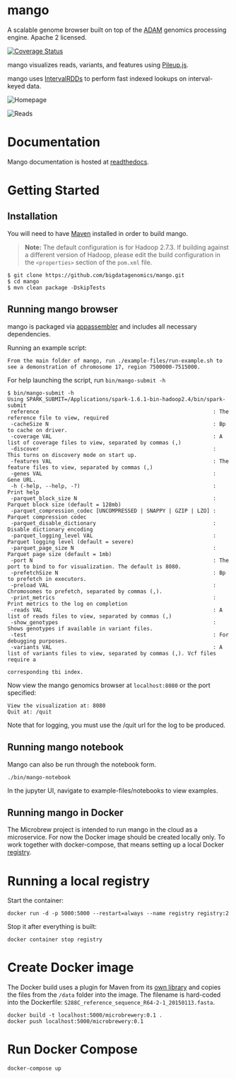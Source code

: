 # mango

A scalable genome browser built on top of the [ADAM](https://github.com/bigdatagenomics/adam) genomics processing engine. Apache 2 licensed.

[![Coverage Status](https://coveralls.io/repos/github/bigdatagenomics/mango/badge.svg)](https://coveralls.io/github/bigdatagenomics/mango)

mango visualizes reads, variants, and features using [Pileup.js](https://github.com/hammerlab/pileup.js).

mango uses [IntervalRDDs](https://github.com/bigdatagenomics/utils/tree/master/utils-intervalrdd) to perform fast indexed lookups on interval-keyed data.

![Homepage](https://raw.github.com/bigdatagenomics/mango/master/images/overall.png)

![Reads](https://raw.github.com/bigdatagenomics/mango/master/images/browser.png)

# Documentation

Mango documentation is hosted at [readthedocs](http://bdg-mango.readthedocs.io/en/latest/).

# Getting Started

## Installation
You will need to have [Maven](http://maven.apache.org/) installed in order to build mango.

> **Note:** The default configuration is for Hadoop 2.7.3. If building against a different
> version of Hadoop, please edit the build configuration in the `<properties>` section of
> the `pom.xml` file.

```
$ git clone https://github.com/bigdatagenomics/mango.git
$ cd mango
$ mvn clean package -DskipTests
```
## Running mango browser
mango is packaged via [appassembler](http://mojo.codehaus.org/appassembler/appassembler-maven-plugin/) and includes all necessary dependencies.

Running an example script:
```
From the main folder of mango, run ./example-files/run-example.sh to see a demonstration of chromosome 17, region 7500000-7515000.
```
For help launching the script, run `bin/mango-submit -h`
````
$ bin/mango-submit -h
Using SPARK_SUBMIT=/Applications/spark-1.6.1-bin-hadoop2.4/bin/spark-submit
 reference                                                       : The reference file to view, required
 -cacheSize N                                                    : Bp to cache on driver.
 -coverage VAL                                                   : A list of coverage files to view, separated by commas (,)
 -discover                                                       : This turns on discovery mode on start up.
 -features VAL                                                   : The feature files to view, separated by commas (,)
 -genes VAL                                                      : Gene URL.
 -h (-help, --help, -?)                                          : Print help
 -parquet_block_size N                                           : Parquet block size (default = 128mb)
 -parquet_compression_codec [UNCOMPRESSED | SNAPPY | GZIP | LZO] : Parquet compression codec
 -parquet_disable_dictionary                                     : Disable dictionary encoding
 -parquet_logging_level VAL                                      : Parquet logging level (default = severe)
 -parquet_page_size N                                            : Parquet page size (default = 1mb)
 -port N                                                         : The port to bind to for visualization. The default is 8080.
 -prefetchSize N                                                 : Bp to prefetch in executors.
 -preload VAL                                                    : Chromosomes to prefetch, separated by commas (,).
 -print_metrics                                                  : Print metrics to the log on completion
 -reads VAL                                                      : A list of reads files to view, separated by commas (,)
 -show_genotypes                                                 : Shows genotypes if available in variant files.
 -test                                                           : For debugging purposes.
 -variants VAL                                                   : A list of variants files to view, separated by commas (,). Vcf files require a
                                                                   corresponding tbi index.
 ````
 Now view the mango genomics browser at `localhost:8080` or the port specified:
```
View the visualization at: 8080
Quit at: /quit
```
Note that for logging, you must use the /quit url for the log to be produced.

## Running mango notebook

Mango can also be run through the notebook form.

```
./bin/mango-notebook
```

In the jupyter UI, navigate to example-files/notebooks to view examples.

## Running mango in Docker

The Microbrew project is intended to run mango in the cloud as a microservice. For now the Docker image should be created locally only. To work together with docker-compose, that means setting up a local Docker [registry](https://docs.docker.com/registry/deploying/).

# Running a local registry

Start the container:
```
docker run -d -p 5000:5000 --restart=always --name registry registry:2
```

Stop it after everything is built:
```
docker container stop registry
```

# Create Docker image

The Docker build uses a plugin for Maven from its [own library](https://docs.docker.com/samples/library/maven/) and copies the files from the `/data` folder into the image. The filename is hard-coded into the Dockerfile: `S288C_reference_sequence_R64-2-1_20150113.fasta`.

```
docker build -t localhost:5000/microbrewery:0.1 .
docker push localhost:5000/microbrewery:0.1
```

# Run Docker Compose

```
docker-compose up
```
